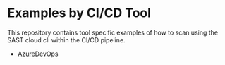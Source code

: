 # Examples by CI/CD Tool
This repository contains tool specific examples of how to scan using the SAST cloud cli within the CI/CD pipeline.


* [AzureDevOps](AzureDevOps)
